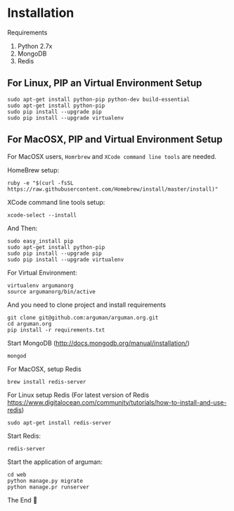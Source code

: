 Installation
==================

Requirements

1. Python 2.7x
2. MongoDB
3. Redis

## For Linux, PIP an Virtual Environment Setup

    sudo apt-get install python-pip python-dev build-essential
    sudo apt-get install python-pip
    sudo pip install --upgrade pip
    sudo pip install --upgrade virtualenv

## For MacOSX, PIP and Virtual Environment Setup

For MacOSX users, `Homrbrew` and `XCode command line tools` are needed.

HomeBrew setup:

    ruby -e "$(curl -fsSL https://raw.githubusercontent.com/Homebrew/install/master/install)"

XCode command line tools setup:

    xcode-select --install

And Then:

    sudo easy_install pip
    sudo apt-get install python-pip
    sudo pip install --upgrade pip
    sudo pip install --upgrade virtualenv

For Virtual Environment:

    virtualenv argumanorg
    source argumanorg/bin/active

And you need to clone project and install requirements

    git clone git@github.com:arguman/arguman.org.git
    cd arguman.org
    pip install -r requirements.txt

Start MongoDB (http://docs.mongodb.org/manual/installation/)

    mongod

For MacOSX, setup Redis

    brew install redis-server

For Linux setup Redis (For latest version of Redis https://www.digitalocean.com/community/tutorials/how-to-install-and-use-redis)

    sudo apt-get install redis-server

Start Redis:

    redis-server

Start the application of arguman:

    cd web
    python manage.py migrate
    python manage.pr runserver


The End
:tada: